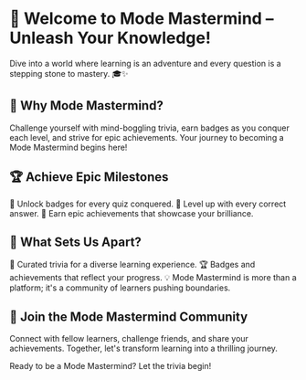 # 🚀 Welcome to Mode Mastermind – Unleash Your Knowledge!

Dive into a world where learning is an adventure and every question is a stepping stone to mastery. 🎓✨

## 🌟 Why Mode Mastermind?

Challenge yourself with mind-boggling trivia, earn badges as you conquer each level, and strive for epic achievements. Your journey to becoming a Mode Mastermind begins here!

## 🏆 Achieve Epic Milestones

🔑 Unlock badges for every quiz conquered.
🚀 Level up with every correct answer.
🏅 Earn epic achievements that showcase your brilliance.

## 🎯 What Sets Us Apart?

🧠 Curated trivia for a diverse learning experience.
🏆 Badges and achievements that reflect your progress.
💡 Mode Mastermind is more than a platform; it's a community of learners pushing boundaries.

## 👥 Join the Mode Mastermind Community

Connect with fellow learners, challenge friends, and share your achievements. Together, let's transform learning into a thrilling journey.

Ready to be a Mode Mastermind? Let the trivia begin!
